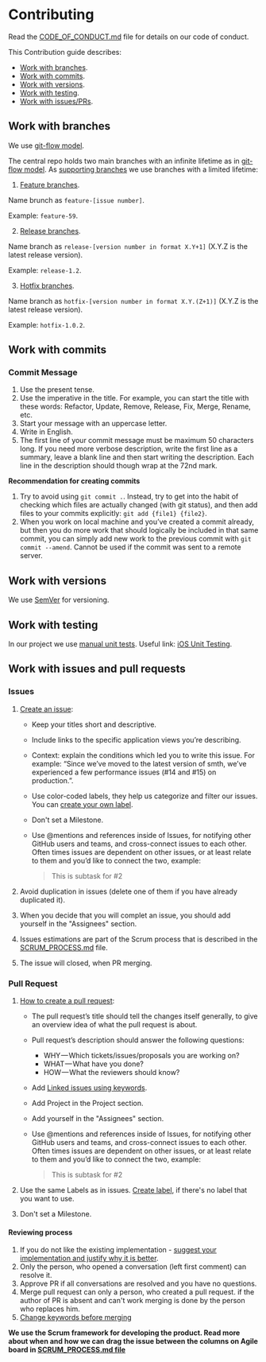# Contributing

Read the [CODE_OF_CONDUCT.md](docs/CODE_OF_CONDUCT.md) file for details on our code of conduct.

This Contribution guide describes:

- [Work with branches](#work-with-branches).
- [Work with commits](#work-with-commits).
- [Work with versions](#work-with-versions).
- [Work with testing](#work-with-testing).
- [Work with issues/PRs](#work-with-issues-and-pull-requests).

## Work with branches

We use [git-flow model](https://nvie.com/posts/a-successful-git-branching-model/).

The central repo holds two main branches with an infinite lifetime as in [git-flow model](https://nvie.com/posts/a-successful-git-branching-model/#the-main-branches). As [supporting branches](https://nvie.com/posts/a-successful-git-branching-model/#supporting-branches) we use branches with a limited lifetime: 

1. [Feature branches](https://nvie.com/posts/a-successful-git-branching-model/#feature-branches).

Name brunch as `feature-[issue number]`.

Example: `feature-59`.

2. [Release branches](https://nvie.com/posts/a-successful-git-branching-model/#release-branches).

Name branch as `release-[version number in format X.Y+1]` (X.Y.Z is the latest release version).

Example: `release-1.2`.

3. [Hotfix branches](https://nvie.com/posts/a-successful-git-branching-model/#hotfix-branches).

Name branch as `hotfix-[version number in format X.Y.(Z+1)]` (X.Y.Z is the latest release version).

Example: `hotfix-1.0.2`.

## Work with commits

### Commit Message

1. Use the present tense.
2. Use the imperative in the title. For example, you can start the title with these words: Refactor, Update, Remove, Release, Fix, Merge, Rename, etc.
3. Start your message with an uppercase letter.
4. Write in English.
5. The first line of your commit message must be maximum 50 characters long. If you need more verbose description, write the first line as a summary, leave a blank line and then start writing the description. Each line in the description should though wrap at the 72nd mark.

**Recommendation for creating commits**

1. Try to avoid using `git commit .`. Instead, try to get into the habit of checking which files are actually changed (with git status), and then add files to your commits explicitly: `git add {file1} {file2}`.
2. When you work on local machine and you’ve created a commit already, but then you do more work that should logically be included in that same commit, you can simply add new work to the previous commit with `git commit --amend`. Cannot be used if the commit was sent to a remote server.

## Work with versions

We use [SemVer](https://semver.org/) for versioning.

## Work with testing

In our project we use [manual unit tests](https://study.com/academy/lesson/manual-vs-automated-unit-testing.html).
Useful link: [iOS Unit Testing](https://www.raywenderlich.com/960290-ios-unit-testing-and-ui-testing-tutorial).

## Work with issues and pull requests

### Issues 

1. [Create an issue](https://help.github.com/en/github/managing-your-work-on-github/creating-an-issue):

   - Keep your titles short and descriptive.
   - Include links to the specific application views you’re describing.
   - Context: explain the conditions which led you to write this issue. For example: “Since we’ve moved to the latest version of smth, we’ve experienced a few performance issues (#14 and #15) on production.”.
   - Use color-coded labels, they help us categorize and filter our issues. You can [create your own label](https://help.github.com/en/github/managing-your-work-on-github/creating-a-label).
   - Don't set a Milestone.
   - Use @mentions and references inside of Issues, for notifying other GitHub users and teams, and cross-connect issues to each other. Often times issues are dependent on other issues, or at least relate to them and you’d like to connect the two, example:
 
       >This is subtask for #2

2. Avoid duplication in issues (delete one of them if you have already duplicated it).

3. When you decide that you will complet an issue, you should add yourself in the "Assignees" section.

4. Issues estimations are part of the Scrum process that is described in the [SCRUM_PROCESS.md](https://github.com/dersim-davaod/CocoaHeads-iOS-School-Twitter-project/blob/master/docs/SCRUM_PROCESS.md) file.

5. The issue will closed, when PR merging.

### Pull Request

1. [How to create a pull request](https://help.github.com/en/github/collaborating-with-issues-and-pull-requests/creating-a-pull-request):

   - The pull request’s title should tell the changes itself generally, to give an overview idea of what the pull request is about.

   - Pull request’s description should answer the following questions:
     + WHY — Which tickets/issues/proposals you are working on?
     + WHAT — What have you done?
     + HOW — What the reviewers should know?

   - Add [Linked issues using keywords](https://help.github.com/en/github/managing-your-work-on-github/linking-a-pull-request-to-an-issue#linking-a-pull-request-to-an-issue-using-a-keyword).
  
   - Add Project in the Project section.
  
   - Add yourself in the "Assignees" section.
   - Use @mentions and references inside of Issues, for notifying other GitHub users and teams, and cross-connect issues to each other. Often times issues are dependent on other issues, or at least relate to them and you’d like to connect the two, example:
   
       >This is subtask for #2
       
2. Use the same Labels as in issues. [Create label](https://help.github.com/en/github/managing-your-work-on-github/creating-a-label), if there's no label that you want to use.
3. Don't set a Milestone.

#### Reviewing process

1. If you do not like the existing implementation - [suggest your implementation and justify why it is better](https://github.blog/2015-01-21-how-to-write-the-perfect-pull-request/).
2. Only the person, who opened a conversation (left first comment) can resolve it. 
3. Approve PR if all conversations are resolved and you have no questions.
4. Merge pull request can only a person, who created a pull request. if the author of PR is absent and can't work merging is done by the person who replaces him.
5. [Change keywords before merging](https://help.github.com/en/github/managing-your-work-on-github/linking-a-pull-request-to-an-issue#linking-a-pull-request-to-an-issue-using-a-keyword)

**We use the Scrum framework for developing the product. Read more about when and how we can drag the issue between the columns on Agile board in [SCRUM_PROCESS.md file](https://github.com/dersim-davaod/CocoaHeads-iOS-School-Twitter-project/blob/master/docs/SCRUM_PROCESS.md)**
